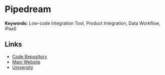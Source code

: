 # Pipedream

**Keywords:** Low-code Integration Tool, Product Integration, Data Workflow, iPaaS

## Links

- [Code Repository](https://github.com/PipedreamHQ/pipedream)
- [Main Website](https://pipedream.com)
- [University](https://pipedream.com/university)
